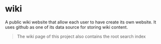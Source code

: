# wiki
A public wiki website that allow each user to have create its own website. It uses github as one of its data source for storing wiki content. 

> The wiki page of this project also contains the root search index

